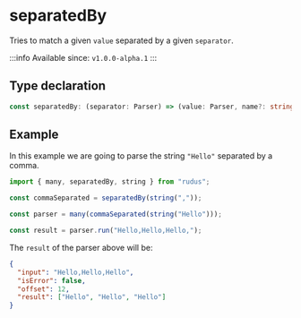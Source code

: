 # separatedBy

Tries to match a given `value` separated by a given `separator`.

:::info
Available since: `v1.0.0-alpha.1`
:::

## Type declaration

```ts
const separatedBy: (separator: Parser) => (value: Parser, name?: string) => Parser;
```

## Example

In this example we are going to parse the string `"Hello"` separated by a comma.

```ts
import { many, separatedBy, string } from "rudus";

const commaSeparated = separatedBy(string(","));

const parser = many(commaSeparated(string("Hello")));

const result = parser.run("Hello,Hello,Hello,");
```

The `result` of the parser above will be:

```json
{
  "input": "Hello,Hello,Hello",
  "isError": false,
  "offset": 12,
  "result": ["Hello", "Hello", "Hello"]
}
```
